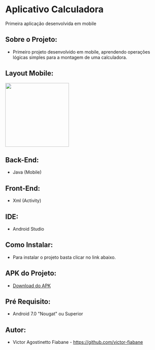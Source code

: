 # Aplicativo Calculadora
  Primeira aplicação desenvolvida em mobile
## Sobre o Projeto:
  * Primeiro projeto desenvolvido em mobile, aprendendo operações lógicas simples para a montagem de uma calculadora.
## Layout Mobile:
<img width=200px src="https://github.com/victor-fiabane/AppAula1/assets/83031314/5cb10751-4a72-47dd-b7bd-c5508c5afb87"/>

## Back-End:
  * Java (Mobile)
## Front-End:
  * Xml (Activity)
## IDE:
  * Android Studio
## Como Instalar:
  * Para instalar o projeto basta clicar no link abaixo.
## APK do Projeto:
  * <a href="./app-appAula1.apk">Download do APK</a>
## Pré Requisito:
  * Android 7.0 "Nougat" ou Superior
## Autor:
  * Victor Agostinetto Fiabane - https://github.com/victor-fiabane
